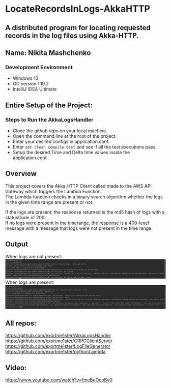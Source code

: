 # LocateRecordsInLogs-AkkaHTTP
A distributed program for locating requested records in the log files using Akka-HTTP.
---
Name: Nikita Mashchenko
---

### Development Environment
+ Windows 10
+ GO version 1.19.2
+ IntelliJ IDEA Ultimate

## Entire Setup of the Project:

### Steps to Run the AkkaLogsHandler
- Clone the github repo on your local machine.
- Open the command line at the root of the project.
- Enter your desired configs in application.conf.
- Enter `sbt clean compile test` and see if all the test executions pass.
- Setup the desired Time and Delta time values inside the application.conf.


## Overview
This project covers the Akka HTTP Client called made to the AWS API Gateway which triggers the Lambda Function.<br/>
The Lambda function checks in a binary search algorithm whether the logs in the given time range are present or not.<br/>

If the logs are present, the response returned is the md5 hash of logs with a statusCode of 200.<br/>
If no logs were present in the timerange, the response is a 400-level message with a message that logs were not present in the time range.

## Output
When logs are not present:
![img.png](img.png)
<br/>
When logs are present:
![img_1.png](img_1.png)

## All repos:

https://github.com/exortme1ster/AkkaLogsHandler
https://github.com/exortme1ster/GRPCClientServer
https://github.com/exortme1ster/LogFileGenerator
https://github.com/exortme1ster/pythonLambda

## Video:

https://www.youtube.com/watch?v=fmeBeOcpBy0
